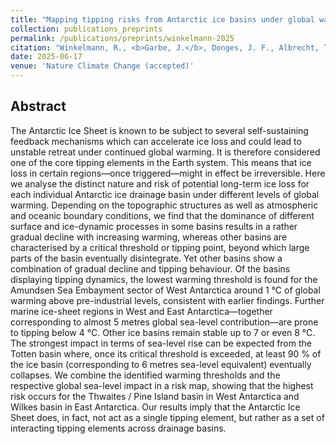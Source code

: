 ```yaml
---
title: "Mapping tipping risks from Antarctic ice basins under global warming"
collection: publications_preprints
permalink: /publications/preprints/winkelmann-2025
citation: "Winkelmann, R., <b>Garbe, J.</b>, Donges, J. F., Albrecht, T.: <i>Mapping tipping risks from Antarctic ice basins under global warming</i>, Nature Climate Change, accepted, 2025."
date: 2025-06-17
venue: 'Nature Climate Change (accepted)'
---
```


## Abstract
The Antarctic Ice Sheet is known to be subject to several self-sustaining feedback mechanisms which can accelerate ice loss and could lead to unstable retreat under continued global warming. It is therefore considered one of the core tipping elements in the Earth system. This means that ice loss in certain regions—once triggered—might in effect be irreversible. 
Here we analyse the distinct nature and risk of potential long-term ice loss for each individual Antarctic ice drainage basin under different levels of global warming. Depending on the topographic structures as well as atmospheric and oceanic boundary conditions, we find that the dominance of different surface and ice-dynamic processes in some basins results in a rather gradual decline with increasing warming, whereas other basins are characterised by a critical threshold or tipping point, beyond which large parts of the basin eventually disintegrate. Yet other basins show a combination of gradual decline and tipping behaviour. 
Of the basins displaying tipping dynamics, the lowest warming threshold is found for the Amundsen Sea Embayment sector of West Antarctica around 1 °C of global warming above pre-industrial levels, consistent with earlier findings. Further marine ice-sheet regions in West and East Antarctica—together corresponding to almost 5 metres global sea-level contribution—are prone to tipping below 4 °C. Other ice basins remain stable up to 7 or even 8 °C. The strongest impact in terms of sea-level rise can be expected from the Totten basin where, once its critical threshold is exceeded, at least 90 % of the ice basin (corresponding to 6 metres sea-level equivalent) eventually collapses.
We combine the identified warming thresholds and the respective global sea-level impact in a risk map, showing that the highest risk occurs for the Thwaites / Pine Island basin in West Antarctica and Wilkes basin in East Antarctica. Our results imply that the Antarctic Ice Sheet does, in fact, not act as a single tipping element, but rather as a set of interacting tipping elements across drainage basins.